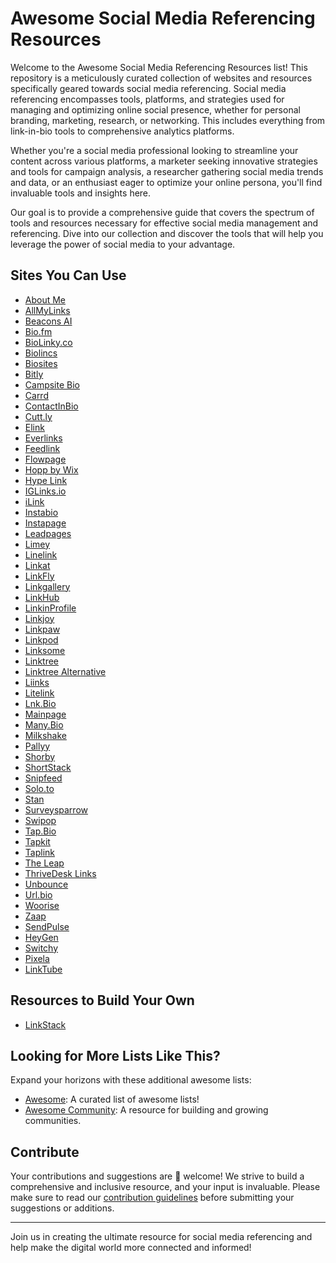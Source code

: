 # Awesome Social Media Referencing Resources

Welcome to the Awesome Social Media Referencing Resources list! This repository is a meticulously curated collection of websites and resources specifically geared towards social media referencing. Social media referencing encompasses tools, platforms, and strategies used for managing and optimizing online social presence, whether for personal branding, marketing, research, or networking. This includes everything from link-in-bio tools to comprehensive analytics platforms.

Whether you're a social media professional looking to streamline your content across various platforms, a marketer seeking innovative strategies and tools for campaign analysis, a researcher gathering social media trends and data, or an enthusiast eager to optimize your online persona, you'll find invaluable tools and insights here.

Our goal is to provide a comprehensive guide that covers the spectrum of tools and resources necessary for effective social media management and referencing. Dive into our collection and discover the tools that will help you leverage the power of social media to your advantage.

## Sites You Can Use

- [About Me](https://about.me)
- [AllMyLinks](https://allmylinks.com/)
- [Beacons AI](https://beacons.ai/fitehal)
- [Bio.fm](https://bio.fm/)
- [BioLinky.co](https://biolinky.co/)
- [Biolincs](https://biolinc.me/)
- [Biosites](https://biosites.com/)
- [Bitly](https://bitly.com/)
- [Campsite Bio](https://app.campsite.bio/create-account)
- [Carrd](https://carrd.co/build)
- [ContactInBio](https://www.contactinbio.com/)
- [Cutt.ly](https://cutt.ly/)
- [Elink](https://elink.io/)
- [Everlinks](https://everlink.tools/)
- [Feedlink](https://feed.link/)
- [Flowpage](https://www.flowcode.com/page)
- [Hopp by Wix](https://www.hopp.co/)
- [Hype Link](https://hyp.link/)
- [IGLinks.io](https://www.iglinks.io/)
- [iLink](https://il.ink/)
- [Instabio](https://instabio.cc/en)
- [Instapage](https://instapage.com/)
- [Leadpages](https://www.leadpages.com/)
- [Limey](https://limey.io/)
- [Linelink](https://linelink.me/)
- [Linkat](https://linkat.bio/)
- [LinkFly](https://linkfly.to)
- [Linkgallery](https://rebrandly.com/linkgallery)
- [LinkHub](https://linkhub.online/)
- [LinkinProfile](https://linkinprofile.com/)
- [Linkjoy](https://linkjoy.io/)
- [Linkpaw](https://linkpaw.com/)
- [Linkpod](https://linkpod.co/)
- [Linksome](https://linksome.me/s/)
- [Linktree](https://linktr.ee/)
- [Linktree Alternative](https://linktreealternative.com/)
- [Liinks](https://www.liinks.co/)
- [Litelink](https://litelink.at/)
- [Lnk.Bio](https://lnk.bio/signup)
- [Mainpage](https://mainpage.me/)
- [Many.Bio](https://many.bio/)
- [Milkshake](https://milkshake.app/)
- [Pallyy](https://pallyy.com/)
- [Shorby](https://dash.shor.by/smartpage)
- [ShortStack](https://www.shortstack.com/)
- [Snipfeed](https://snipfeed.co/)
- [Solo.to](https://solo.to/)
- [Stan](https://www.stan.com.au/)
- [Surveysparrow](https://surveysparrow.com/)
- [Swipop](https://www.toolbase.io/swipop)
- [Tap.Bio](https://tap.bio/)
- [Tapkit](https://tapkit.com/)
- [Taplink](https://taplink.at)
- [The Leap](https://www.theleap.co/)
- [ThriveDesk Links](https://www.thrivedesk.com/)
- [Unbounce](https://unbounce.com/)
- [Url.bio](https://url.bio/)
- [Woorise](https://woorise.com/templates)
- [Zaap](https://www.zaap.ai/)
- [SendPulse](https://sendpulse.com/)
- [HeyGen](https://www.heygen.com/)
- [Switchy](https://www.switchy.io/)
- [Pixela](https://pixe.la/)
- [LinkTube](https://linktube.com/)

## Resources to Build Your Own
- [LinkStack](https://github.com/LinkStackOrg/LinkStack)

## Looking for More Lists Like This?

Expand your horizons with these additional awesome lists:

- [Awesome](https://github.com/sindresorhus/awesome): A curated list of awesome lists!
- [Awesome Community](https://github.com/peterkokot/awesome-community): A resource for building and growing communities.

## Contribute

Your contributions and suggestions are 💖 welcome! We strive to build a comprehensive and inclusive resource, and your input is invaluable. Please make sure to read our [contribution guidelines](https://github.com/deshabhishek007/awesome-social-media-referencing-resources/blob/main/CONTRIBUTING.md) before submitting your suggestions or additions.

---

Join us in creating the ultimate resource for social media referencing and help make the digital world more connected and informed!
